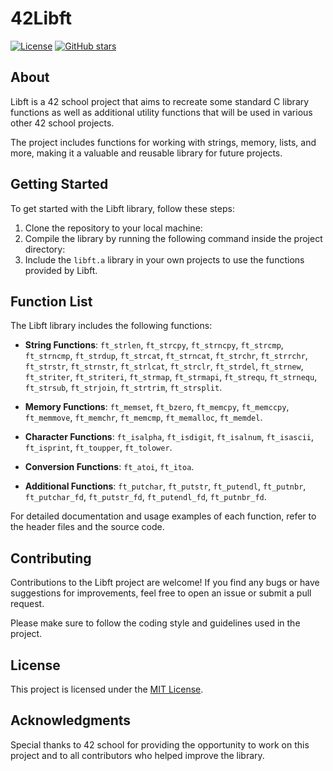 # 42Libft

[![License](https://img.shields.io/badge/license-MIT-blue.svg)](https://opensource.org/licenses/MIT)
[![GitHub stars](https://img.shields.io/github/stars/your-username/libft)](https://github.com/your-username/libft/stargazers)

## About

Libft is a 42 school project that aims to recreate some standard C library functions as well as additional utility functions that will be used in various other 42 school projects.

The project includes functions for working with strings, memory, lists, and more, making it a valuable and reusable library for future projects.

## Getting Started

To get started with the Libft library, follow these steps:

1. Clone the repository to your local machine:
2. Compile the library by running the following command inside the project directory:
3. Include the `libft.a` library in your own projects to use the functions provided by Libft.

## Function List

The Libft library includes the following functions:

- **String Functions**: `ft_strlen`, `ft_strcpy`, `ft_strncpy`, `ft_strcmp`, `ft_strncmp`, `ft_strdup`, `ft_strcat`, `ft_strncat`, `ft_strchr`, `ft_strrchr`, `ft_strstr`, `ft_strnstr`, `ft_strlcat`, `ft_strclr`, `ft_strdel`, `ft_strnew`, `ft_striter`, `ft_striteri`, `ft_strmap`, `ft_strmapi`, `ft_strequ`, `ft_strnequ`, `ft_strsub`, `ft_strjoin`, `ft_strtrim`, `ft_strsplit`.

- **Memory Functions**: `ft_memset`, `ft_bzero`, `ft_memcpy`, `ft_memccpy`, `ft_memmove`, `ft_memchr`, `ft_memcmp`, `ft_memalloc`, `ft_memdel`.

- **Character Functions**: `ft_isalpha`, `ft_isdigit`, `ft_isalnum`, `ft_isascii`, `ft_isprint`, `ft_toupper`, `ft_tolower`.

- **Conversion Functions**: `ft_atoi`, `ft_itoa`.

- **Additional Functions**: `ft_putchar`, `ft_putstr`, `ft_putendl`, `ft_putnbr`, `ft_putchar_fd`, `ft_putstr_fd`, `ft_putendl_fd`, `ft_putnbr_fd`.

For detailed documentation and usage examples of each function, refer to the header files and the source code.

## Contributing

Contributions to the Libft project are welcome! If you find any bugs or have suggestions for improvements, feel free to open an issue or submit a pull request.

Please make sure to follow the coding style and guidelines used in the project.

## License

This project is licensed under the [MIT License](LICENSE).

## Acknowledgments

Special thanks to 42 school for providing the opportunity to work on this project and to all contributors who helped improve the library.
